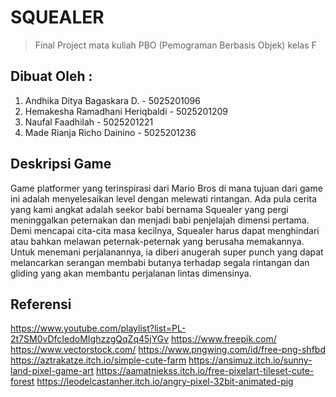 # SQUEALER
> Final Project mata kuliah PBO (Pemograman Berbasis Objek) kelas F

## Dibuat Oleh :
1. Andhika Ditya Bagaskara D. - 5025201096
2. Hemakesha Ramadhani Heriqbaldi - 5025201209
3. Naufal Faadhilah - 5025201221
4. Made Rianja Richo Dainino - 5025201236

## Deskripsi Game
Game platformer yang terinspirasi dari Mario Bros di mana tujuan dari game ini adalah menyelesaikan level dengan melewati rintangan. Ada pula cerita yang kami angkat adalah seekor babi bernama Squealer yang pergi meninggalkan peternakan dan menjadi babi penjelajah dimensi pertama. Demi mencapai cita-cita masa kecilnya, Squealer harus dapat menghindari atau bahkan melawan peternak-peternak yang berusaha memakannya. Untuk menemani perjalanannya, ia diberi anugerah super punch yang dapat melancarkan serangan membabi butanya terhadap segala rintangan dan gliding yang akan membantu perjalanan lintas dimensinya.

## Referensi
https://www.youtube.com/playlist?list=PL-2t7SM0vDfcIedoMIghzzgQqZq45jYGv
https://www.freepik.com/
https://www.vectorstock.com/
https://www.pngwing.com/id/free-png-shfbd
https://aztrakatze.itch.io/simple-cute-farm
https://ansimuz.itch.io/sunny-land-pixel-game-art
https://aamatniekss.itch.io/free-pixelart-tileset-cute-forest
https://leodelcastanher.itch.io/angry-pixel-32bit-animated-pig
